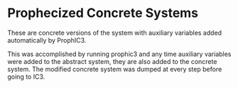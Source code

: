 # Prophecized Concrete Systems

These are concrete versions of the system with auxiliary variables added automatically by ProphIC3.

This was accomplished by running prophic3 and any time auxiliary variables were added to the abstract
system, they are also added to the concrete system. The modified concrete system was dumped at every
step before going to IC3. 

